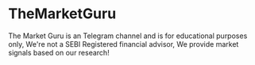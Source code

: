 # TheMarketGuru
The Market Guru is an Telegram channel and is for educational purposes only, We're not a SEBI Registered financial advisor, We provide market signals based on our research!
